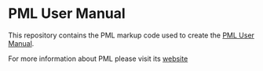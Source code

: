 # PML User Manual

This repository contains the PML markup code used to create the [PML User Manual](http://www.practical-programming.org/pml/docs/User_Manual/PML_User_Manual.html).

For more information about PML please visit its [website](http://www.practical-programming.org/pml/)